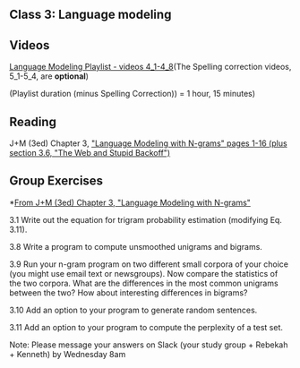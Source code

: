 Class 3: Language modeling
---------------------------

## Videos

[Language Modeling Playlist - videos 4_1-4_8](https://www.youtube.com/playlist?list=PLSI4up6RakkhmHgbaMCiDaxL-uOmAKoHH)(The Spelling correction videos, 5_1-5_4, are **optional**) 

(Playlist duration (minus Spelling Correction)) = 1 hour, 15 minutes) 


## Reading 

J+M (3ed) Chapter 3, ["Language Modeling with N-grams" pages 1-16 (plus section 3.6, "The Web and Stupid Backoff")](https://web.stanford.edu/~jurafsky/slp3/3.pdf)

## Group Exercises 

*[From J+M (3ed) Chapter 3, "Language Modeling with N-grams"](https://web.stanford.edu/~jurafsky/slp3/3.pdf)

3.1 Write out the equation for trigram probability estimation (modifying Eq. 3.11).

3.8 Write a program to compute unsmoothed unigrams and bigrams.

3.9 Run your n-gram program on two different small corpora of your choice (you
might use email text or newsgroups). Now compare the statistics of the two
corpora. What are the differences in the most common unigrams between the
two? How about interesting differences in bigrams?

3.10 Add an option to your program to generate random sentences.

3.11 Add an option to your program to compute the perplexity of a test set.


Note: Please message your answers on Slack (your study group + Rebekah + Kenneth) by Wednesday 8am




